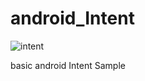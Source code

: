 # android_Intent

![intent](https://user-images.githubusercontent.com/15268903/44916500-b974ce00-ad57-11e8-84b2-144df7bd1efd.gif)

basic android Intent Sample
